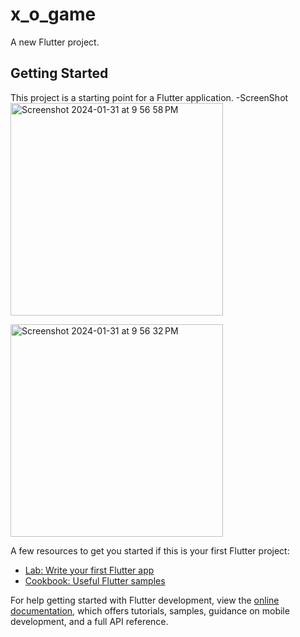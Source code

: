 # x_o_game

A new Flutter project.

## Getting Started

This project is a starting point for a Flutter application.
-ScreenShot
<img width="340" alt="Screenshot 2024-01-31 at 9 56 58 PM" src="https://github.com/ahmedalam782/Isalmi-App/assets/63088248/480b6362-9be8-4884-8526-d4154a058497">

<img width="340" alt="Screenshot 2024-01-31 at 9 56 32 PM" src="https://github.com/ahmedalam782/Isalmi-App/assets/63088248/e0f8b5c0-7dee-468c-b7bf-99bae19dc445">

A few resources to get you started if this is your first Flutter project:

- [Lab: Write your first Flutter app](https://docs.flutter.dev/get-started/codelab)
- [Cookbook: Useful Flutter samples](https://docs.flutter.dev/cookbook)

For help getting started with Flutter development, view the
[online documentation](https://docs.flutter.dev/), which offers tutorials,
samples, guidance on mobile development, and a full API reference.
